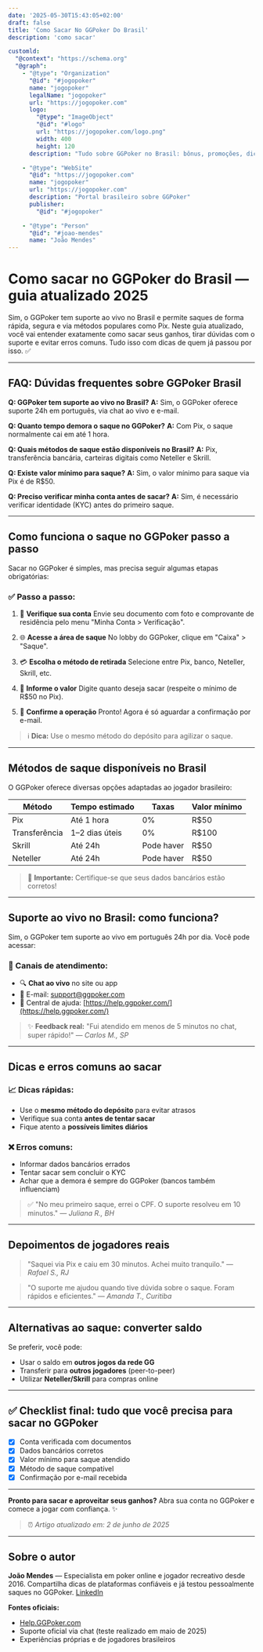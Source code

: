 ```yaml
---
date: '2025-05-30T15:43:05+02:00'
draft: false
title: 'Como Sacar No GGPoker Do Brasil'
description: 'como sacar'

customld:
  "@context": "https://schema.org"
  "@graph":
    - "@type": "Organization"
      "@id": "#jogopoker"
      name: "jogopoker"
      legalName: "jogopoker"
      url: "https://jogopoker.com"
      logo:
        "@type": "ImageObject"
        "@id": "#logo"
        url: "https://jogopoker.com/logo.png"
        width: 400
        height: 120
      description: "Tudo sobre GGPoker no Brasil: bônus, promoções, dicas, métodos de depósito e suporte em português para jogadores brasileiros."

    - "@type": "WebSite"
      "@id": "https://jogopoker.com"
      name: "jogopoker"
      url: "https://jogopoker.com"
      description: "Portal brasileiro sobre GGPoker"
      publisher:
        "@id": "#jogopoker"

    - "@type": "Person"
      "@id": "#joao-mendes"
      name: "João Mendes"
---
```


# Como sacar no GGPoker do Brasil — guia atualizado 2025

Sim, o GGPoker tem suporte ao vivo no Brasil e permite saques de forma rápida, segura e via métodos populares como Pix. Neste guia atualizado, você vai entender exatamente como sacar seus ganhos, tirar dúvidas com o suporte e evitar erros comuns. Tudo isso com dicas de quem já passou por isso. ✅

---

## FAQ: Dúvidas frequentes sobre GGPoker Brasil

**Q: GGPoker tem suporte ao vivo no Brasil?**
**A:** Sim, o GGPoker oferece suporte 24h em português, via chat ao vivo e e-mail.

**Q: Quanto tempo demora o saque no GGPoker?**
**A:** Com Pix, o saque normalmente cai em até 1 hora.

**Q: Quais métodos de saque estão disponíveis no Brasil?**
**A:** Pix, transferência bancária, carteiras digitais como Neteller e Skrill.

**Q: Existe valor mínimo para saque?**
**A:** Sim, o valor mínimo para saque via Pix é de R\$50.

**Q: Preciso verificar minha conta antes de sacar?**
**A:** Sim, é necessário verificar identidade (KYC) antes do primeiro saque.

---

## Como funciona o saque no GGPoker passo a passo

Sacar no GGPoker é simples, mas precisa seguir algumas etapas obrigatórias:

### ✅ Passo a passo:

1. 📅 **Verifique sua conta**
   Envie seu documento com foto e comprovante de residência pelo menu "Minha Conta > Verificação".

2. 🌐 **Acesse a área de saque**
   No lobby do GGPoker, clique em "Caixa" > "Saque".

3. 💳 **Escolha o método de retirada**
   Selecione entre Pix, banco, Neteller, Skrill, etc.

4. 📆 **Informe o valor**
   Digite quanto deseja sacar (respeite o mínimo de R\$50 no Pix).

5. 📢 **Confirme a operação**
   Pronto! Agora é só aguardar a confirmação por e-mail.

> ℹ️ **Dica:** Use o mesmo método do depósito para agilizar o saque.

---

## Métodos de saque disponíveis no Brasil

O GGPoker oferece diversas opções adaptadas ao jogador brasileiro:

| Método        | Tempo estimado | Taxas      | Valor mínimo |
| ------------- | -------------- | ---------- | ------------ |
| Pix           | Até 1 hora     | 0%         | R\$50        |
| Transferência | 1–2 dias úteis | 0%         | R\$100       |
| Skrill        | Até 24h        | Pode haver | R\$50        |
| Neteller      | Até 24h        | Pode haver | R\$50        |

> 📌 **Importante:** Certifique-se que seus dados bancários estão corretos!

---

## Suporte ao vivo no Brasil: como funciona?

Sim, o GGPoker tem suporte ao vivo em português 24h por dia. Você pode acessar:

### 🚀 Canais de atendimento:

* 🔍 **Chat ao vivo** no site ou app
* 📧 E-mail: [support@ggpoker.com](mailto:support@ggpoker.com)
* 👥 Central de ajuda: [https://help.ggpoker.com/](https://help.ggpoker.com/)

> ✨ **Feedback real:** "Fui atendido em menos de 5 minutos no chat, super rápido!" — *Carlos M., SP*

---

## Dicas e erros comuns ao sacar

### 📈 Dicas rápidas:

* Use o **mesmo método do depósito** para evitar atrasos
* Verifique sua conta **antes de tentar sacar**
* Fique atento a **possíveis limites diários**

### ❌ Erros comuns:

* Informar dados bancários errados
* Tentar sacar sem concluir o KYC
* Achar que a demora é sempre do GGPoker (bancos também influenciam)

> ✅ "No meu primeiro saque, errei o CPF. O suporte resolveu em 10 minutos." — *Juliana R., BH*

---

## Depoimentos de jogadores reais

> "Saquei via Pix e caiu em 30 minutos. Achei muito tranquilo."
> — *Rafael S., RJ*

> "O suporte me ajudou quando tive dúvida sobre o saque. Foram rápidos e eficientes."
> — *Amanda T., Curitiba*

---

## Alternativas ao saque: converter saldo

Se preferir, você pode:

* Usar o saldo em **outros jogos da rede GG**
* Transferir para **outros jogadores** (peer-to-peer)
* Utilizar **Neteller/Skrill** para compras online

---

## ✅ Checklist final: tudo que você precisa para sacar no GGPoker

* [x] Conta verificada com documentos
* [x] Dados bancários corretos
* [x] Valor mínimo para saque atendido
* [x] Método de saque compatível
* [x] Confirmação por e-mail recebida

---

**Pronto para sacar e aproveitar seus ganhos?**
Abra sua conta no GGPoker e comece a jogar com confiança. ✨

> ⏰ *Artigo atualizado em: 2 de junho de 2025*

---

## Sobre o autor

**João Mendes** — Especialista em poker online e jogador recreativo desde 2016.
Compartilha dicas de plataformas confiáveis e já testou pessoalmente saques no GGPoker.
[LinkedIn](https://www.linkedin.com/in/joaomendes-poker)

**Fontes oficiais:**

* [Help.GGPoker.com](https://help.ggpoker.com/)
* Suporte oficial via chat (teste realizado em maio de 2025)
* Experiências próprias e de jogadores brasileiros
